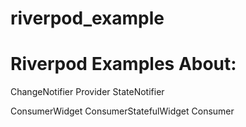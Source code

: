 # riverpod_example

# Riverpod Examples About:

ChangeNotifier
Provider
StateNotifier

ConsumerWidget
ConsumerStatefulWidget
Consumer